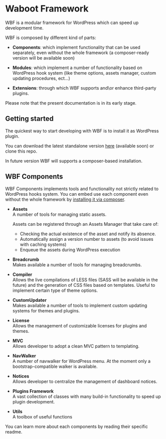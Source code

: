 # Waboot Framework

WBF is a modular framework for WordPress which can speed up development time.

WBF is composed by different kind of parts: 

- **Components**: which implement functionality that can be used separately, even without the whole framework (a composer-ready version will be available soon)

- **Modules**: which implement a number of functionality based on WordPress hook system (like theme options, assets manager, custom updating procedures, ect...)

- **Extensions**: through which WBF supports and\or enhance third-party plugins.

Please note that the present documentation is in its early stage.

## Getting started

The quickest way to start developing with WBF is to install it as WordPress plugin.

You can download the latest standalone version [here](http://update.waboot.org/resource/get/plugin/wbf) (available soon) or clone this repo.

In future version WBF will supports a composer-based installation.

## WBF Components

WBF Components implements tools and functionality not strictly related to WordPress hooks system. You can embed use each component even without the whole framework by [installing it via composer](https://packagist.org/search/?q=wbf).

- **Assets**  
A number of tools for managing static assets.

    Assets can be registered through an Assets Manager that take care of:
    - Checking the actual existence of the asset and notify its absence.
    - Automatically assign a version number to assets (to avoid issues with caching systems)
    - Enqueue the assets during WordPress execution

- **Breadcrumb**  
Makes available a number of tools for managing breadcrumbs.

- **Compiler**  
Allows the live compilations of LESS files (SASS will be available in the future) and the generation of CSS files based on templates. Useful to implement certain type of theme options.

- **CustomUpdater**  
Makes available a number of tools to implement custom updating systems for themes and plugins.

- **License**  
Allows the management of customizable licenses for plugins and themes.
 
- **MVC**  
Allows developer to adopt a clean MVC pattern to templating.

- **NavWalker**  
A number of navwalker for WordPress menu. At the moment only a bootstrap-compatible walker is available.

- **Notices**  
Allows developer to centralize the management of dashboard notices.

- **Plugins Framework**  
A vast collection of classes with many build-in functionality to speed up plugin development.

- **Utils**  
A toolbox of useful functions

You can learn more about each components by reading their specific readme.
